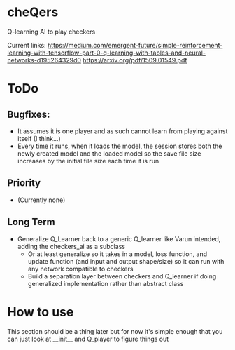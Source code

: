 # cheQers
Q-learning AI to play checkers

Current links:
https://medium.com/emergent-future/simple-reinforcement-learning-with-tensorflow-part-0-q-learning-with-tables-and-neural-networks-d195264329d0
https://arxiv.org/pdf/1509.01549.pdf

# ToDo
## Bugfixes:
- It assumes it is one player and as such cannot learn from playing against itself (I think...)
- Every time it runs, when it loads the model, the session stores both the newly created model and the loaded model so the save file size increases by the initial file size each time it is run

## Priority
- (Currently none)

## Long Term
- Generalize Q_Learner back to a generic Q_learner like Varun intended, adding the checkers_ai as a subclass
  - Or at least generalize so it takes in a model, loss function, and update function (and input and output shape/size) so it can run with any network compatible to checkers
  - Build a separation layer between checkers and Q_learner if doing generalized implementation rather than abstract class

# How to use
This section should be a thing later but for now it's simple enough that you can just look at \_\_init\_\_ and Q_player to figure things out

